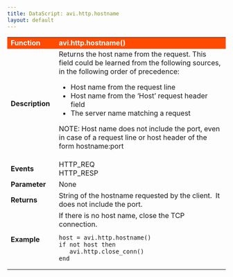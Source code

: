 ```yaml
---
title: DataScript: avi.http.hostname
layout: default
---
```

<table class="table table-hover"> 
 <tbody> 
  <tr bgcolor="ff4b00"> 
   <td width="100"> <font size="3" color="white"><strong>Function</strong></font> </td> 
   <td width="600"><font color="white"><b>avi.http.hostname()</b></font></td> 
  </tr> 
  <tr> 
   <td width="100"> <font size="3"><strong>Description</strong></font> </td> 
   <td width="600">Returns the host name from the request. This field could be learned from the following sources, in the following order of precedence:<p></p> 
    <ul> 
     <li>Host name from the request line</li> 
     <li>Host name from the ‘Host’ request header field</li> 
     <li>The server name matching a request</li> 
    </ul> <p>NOTE: Host name does not include the port, even in case of a request line or host header of the form hostname:port</p></td> 
  </tr> 
  <tr> 
   <td width="100"> <font size="3"><strong>Events</strong></font> </td> 
   <td width="600">HTTP_REQ<br> HTTP_RESP</td> 
  </tr> 
  <tr> 
   <td width="100"> <font size="3"><strong>Parameter</strong></font> </td> 
   <td width="600">None</td> 
  </tr> 
  <tr> 
   <td width="100"> <font size="3"><strong>Returns</strong></font> </td> 
   <td width="600">String of the hostname requested by the client.&nbsp; It does not include the port.</td> 
  </tr> 
  <tr> 
   <td width="100"> <font size="3"><strong>Example</strong></font> </td> 
   <td width="600">If there is no host name, close the TCP connection.<br> 
    <!-- Crayon Syntax Highlighter v2.7.1 --> <pre><code class="language-lua">host = avi.http.hostname()
if not host then
   avi.http.close_conn()
end</code></pre> 
    <!-- [Format Time: 0.0019 seconds] --> </td> 
  </tr> 
 </tbody> 
</table>
